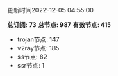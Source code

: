 更新时间2022-12-05 04:55:00

**总订阅: 73**
**总节点: 987**
**有效节点: 415**
- trojan节点: 147
- v2ray节点: 185
- ss节点: 82
- ssr节点: 1

